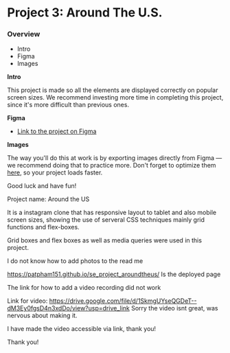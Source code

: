  # Project 3: Around The U.S.

### Overview  

* Intro  
* Figma  
* Images  
  
**Intro**
  
This project is made so all the elements are displayed correctly on popular screen sizes. We recommend investing more time in completing this project, since it's more difficult than previous ones.  
  
**Figma**  
  
* [Link to the project on Figma](https://www.figma.com/file/ii4xxsJ0ghevUOcssTlHZv/Sprint-3%3A-Around-the-US?node-id=0%3A1)  
  
**Images**  
  
The way you'll do this at work is by exporting images directly from Figma — we recommend doing that to practice more. Don't forget to optimize them [here](https://tinypng.com/), so your project loads faster. 
  
Good luck and have fun!

Project name: Around the US 

It is a instagram clone that has responsive layout to tablet and also mobile screen sizes, showing the use of serveral CSS techniques mainly grid functions and flex-boxes. 

Grid boxes and flex boxes as well as media queries were used in this project.

I do not know how to add photos to the read me

https://patpham151.github.io/se_project_aroundtheus/ 
Is the deployed page 

The link for how to add a video recording did not work

Link for video: 
https://drive.google.com/file/d/1SkmgUYseQGDeT--dM3Ey0fgsD4n3xdDo/view?usp=drive_link
Sorry the video isnt great, was nervous about making it. 

I have made the video accessible via link, thank you! 

Thank you! 